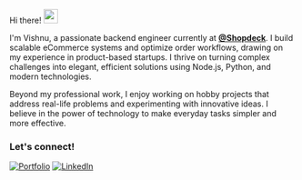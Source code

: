 Hi there! <img src="https://emojis.slackmojis.com/emojis/images/1536351075/4594/blob-wave.gif" width="25"/>

I'm Vishnu, a passionate backend engineer currently at [**@Shopdeck**](https://shopdeck.com/). I build scalable eCommerce systems and optimize order workflows, drawing on my experience in product-based startups. I thrive on turning complex challenges into elegant, efficient solutions using Node.js, Python, and modern technologies.

Beyond my professional work, I enjoy working on hobby projects that address real-life problems and experimenting with innovative ideas. I believe in the power of technology to make everyday tasks simpler and more effective.

### Let's connect!

[<img alt="Portfolio" src="https://img.shields.io/badge/Portfolio-000000.svg?style=for-the-badge&logo=Porfolio&logoColor=white"/>](https://vishnukt.github.io/)
[<img alt="LinkedIn" src="https://img.shields.io/badge/LinkedIn-%230E76A8.svg?&style=for-the-badge&logo=LinkedIn&logoColor=white"/>](www.linkedin.com/in/vishnu-kt)
